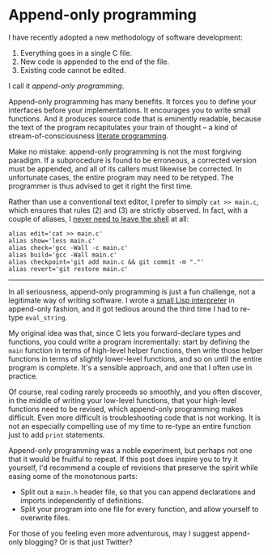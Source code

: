 # Append-only programming
I have recently adopted a new methodology of software development:

1. Everything goes in a single C file.
2. New code is appended to the end of the file.
3. Existing code cannot be edited.

I call it *append-only programming*.

Append-only programming has many benefits. It forces you to define your interfaces before your implementations. It encourages you to write small functions. And it produces source code that is eminently readable, because the text of the program recapitulates your train of thought – a kind of stream-of-consciousness [literate programming](https://en.wikipedia.org/wiki/Literate_programming).

Make no mistake: append-only programming is not the most forgiving paradigm. If a subprocedure is found to be erroneous, a corrected version must be appended, and all of its callers must likewise be corrected. In unfortunate cases, the entire program may need to be retyped. The programmer is thus advised to get it right the first time.

Rather than use a conventional text editor, I prefer to simply `cat >> main.c`, which ensures that rules (2) and (3) are strictly observed. In fact, with a couple of aliases, I [never need to leave the shell](https://blog.sanctum.geek.nz/series/unix-as-ide/) at all:

```
alias edit='cat >> main.c'
alias show='less main.c'
alias check='gcc -Wall -c main.c'
alias build='gcc -Wall main.c'
alias checkpoint='git add main.c && git commit -m "."'
alias revert='git restore main.c'
```

---

In all seriousness, append-only programming is just a fun challenge, not a legitimate way of writing software. I wrote a [small Lisp interpreter](https://github.com/iafisher/append-only) in append-only fashion, and it got tedious around the third time I had to re-type `eval_string`.

My original idea was that, since C lets you forward-declare types and functions, you could write a program incrementally: start by defining the `main` function in terms of high-level helper functions, then write those helper functions in terms of slightly lower-level functions, and so on until the entire program is complete. It's a sensible approach, and one that I often use in practice.

Of course, real coding rarely proceeds so smoothly, and you often discover, in the middle of writing your low-level functions, that your high-level functions need to be revised, which append-only programming makes difficult. Even more difficult is troubleshooting code that is not working. It is not an especially compelling use of my time to re-type an entire function just to add `print` statements.

Append-only programming was a noble experiment, but perhaps not one that it would be fruitful to repeat. If this post does inspire you to try it yourself, I'd recommend a couple of revisions that preserve the spirit while easing some of the monotonous parts:

- Split out a `main.h` header file, so that you can append declarations and imports independently of definitions.
- Split your program into one file for every function, and allow yourself to overwrite files.

For those of you feeling even more adventurous, may I suggest append-only blogging? Or is that just Twitter?

